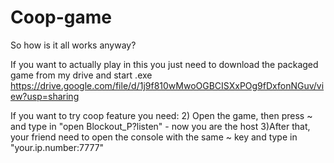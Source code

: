 # Coop-game

So how is it all works anyway?

If you want to actually play in this you just need to download the packaged game from my drive and start .exe
https://drive.google.com/file/d/1j9f810wMwoOGBCISXxPOg9fDxfonNGuv/view?usp=sharing

If you want to try coop feature you need:
2) Open the game, then press ~ and type in "open Blockout_P?listen" - now you are the host
3)After that, your friend need to open the console with the same ~ key and type in "your.ip.number:7777"

